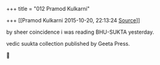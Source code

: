 +++
title = "012 Pramod Kulkarni"

+++
[[Pramod Kulkarni	2015-10-20, 22:13:24 [Source](https://groups.google.com/g/samskrita/c/PIhlA4sOwj0)]]



by sheer coincidence i was reading BHU-SUKTA yesterday.  

vedic suukta collection published by Geeta Press.  



